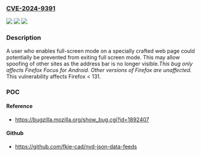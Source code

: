 ### [CVE-2024-9391](https://cve.mitre.org/cgi-bin/cvename.cgi?name=CVE-2024-9391)
![](https://img.shields.io/static/v1?label=Product&message=Firefox&color=blue)
![](https://img.shields.io/static/v1?label=Version&message=unspecified%3C%20131%20&color=brighgreen)
![](https://img.shields.io/static/v1?label=Vulnerability&message=Prevent%20users%20from%20exiting%20full-screen%20mode%20in%20Firefox%20Focus%20for%20Android&color=brighgreen)

### Description

A user who enables full-screen mode on a specially crafted web page could potentially be prevented from exiting full screen mode.  This may allow spoofing of other sites as the address bar is no longer visible.*This bug only affects Firefox Focus for Android. Other versions of Firefox are unaffected.* This vulnerability affects Firefox < 131.

### POC

#### Reference
- https://bugzilla.mozilla.org/show_bug.cgi?id=1892407

#### Github
- https://github.com/fkie-cad/nvd-json-data-feeds

